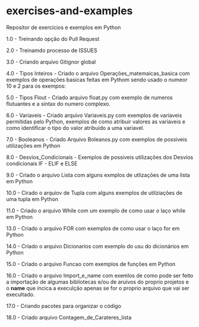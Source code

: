 # exercises-and-examples
Repositor de exercícios  e exemplos em Python

1.0 - Treinando opção do Pull Request

2.0 - Treinamdo processo de ISSUES

3.0 - Criando arquivo Gitignor global

4.0 - Tipos Inteiros - Criado o arquivo Operações_matemaicas_basica
    com exemplos de operações basicas feitas em Pythom sendo usado 
    o numeor 10 e 2 para os exempos:
   
5.0 - Tipos Flout - Criado arquivo float.py com exemplo de numeros
    flutuantes e a sintax do numero complexo.
   
6.0 - Variaveis - Criado arquivo Variaveis.py com exemplos de variaveis
    permitidas pelo Python, exemplos de como atribuir valores as variaveis
    e como identificar o tipo do valor atribuido a uma variavel.

7.0 - Booleanos - Criado Arquivo Boleanos.py com exemplos de possiveis
    utilizações em Python
    
8.0 - Desvios_Condicionais - Exemplos de possiveis utilizações dos 
    Desvios condicionais IF - ELIF e ELSE 
 
9.0 - Criado o arquivo Lista com alguns exmplos de utlizações de uma lista em Python
 
10.0 - Cirado o arquiov de Tupla com alguns exemplos de utilziações de uma tupla em Python
 
11.0 - Criado o arquivo While com um exemplo de como usar o laço while em Python
 
13.0 - Criado o arquivo FOR com exemplos de como usar o laço for em Python

14.0 - Criado o arquivo Dicionarios com exemplo do usu do dicionários em Python  

15.0 - Criado o arquivo Funcao com exemplos de funções em Python

16.0 - Criado o arquivo Import_e_name com exemlos de como pode ser feito a importação 
    de algumas bibliotecas e/ou de aruivos do proprio projetos e o __name__ que incica
    a execulção apenas se for o proprio arquivo que vai ser execultado.
   
 17.0 - Criando pacotes para organizar o código
 
 18.0 - Criado arquivo Contagem_de_Carateres_lista 
